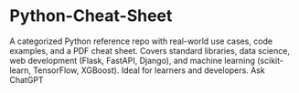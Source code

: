 # Python-Cheat-Sheet
A categorized Python reference repo with real-world use cases, code examples, and a PDF cheat sheet. Covers standard libraries, data science, web development (Flask, FastAPI, Django), and machine learning (scikit-learn, TensorFlow, XGBoost). Ideal for learners and developers.           Ask ChatGPT

